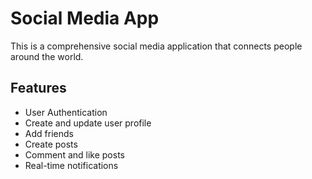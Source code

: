 # Social Media App

This is a comprehensive social media application that connects people around the world.

## Features

- User Authentication
- Create and update user profile
- Add friends
- Create posts
- Comment and like posts
- Real-time notifications
